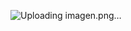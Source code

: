 <!-- !Este sitio web es un sitio ficitisio de Netflix -->
<!-- *Es desarrollado con fines educativos, con el fin de practicar Desarrollo de Software -->
<!-- ? Desarrollado por: David Cardozo! -->

![Uploading imagen.png…]()


